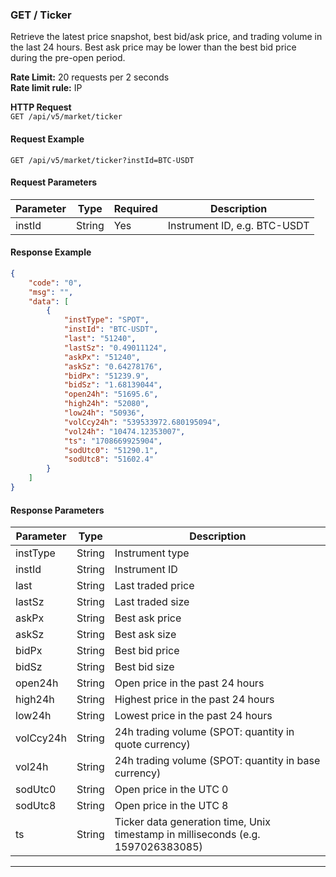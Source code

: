 ### GET / Ticker

Retrieve the latest price snapshot, best bid/ask price, and trading volume in the last 24 hours. Best ask price may be lower than the best bid price during the pre-open period.

**Rate Limit:** 20 requests per 2 seconds  
**Rate limit rule:** IP

**HTTP Request**  
`GET /api/v5/market/ticker`

#### Request Example

```
GET /api/v5/market/ticker?instId=BTC-USDT
```

#### Request Parameters

| Parameter | Type   | Required | Description        |
| --------- | ------ | -------- | ------------------ |
| instId    | String | Yes      | Instrument ID, e.g. BTC-USDT |

#### Response Example

```json
{
    "code": "0",
    "msg": "",
    "data": [
        {
            "instType": "SPOT",
            "instId": "BTC-USDT",
            "last": "51240",
            "lastSz": "0.49011124",
            "askPx": "51240",
            "askSz": "0.64278176",
            "bidPx": "51239.9",
            "bidSz": "1.68139044",
            "open24h": "51695.6",
            "high24h": "52080",
            "low24h": "50936",
            "volCcy24h": "539533972.680195094",
            "vol24h": "10474.12353007",
            "ts": "1708669925904",
            "sodUtc0": "51290.1",
            "sodUtc8": "51602.4"
        }
    ]
}
```

#### Response Parameters

| Parameter   | Type   | Description                                                                                      |
|-------------|--------|------------------------------------------------------------------------------------------------|
| instType    | String | Instrument type                                                                                |
| instId      | String | Instrument ID                                                                                  |
| last        | String | Last traded price                                                                             |
| lastSz      | String | Last traded size                                                                              |
| askPx       | String | Best ask price                                                                               |
| askSz       | String | Best ask size                                                                                |
| bidPx       | String | Best bid price                                                                               |
| bidSz       | String | Best bid size                                                                                |
| open24h     | String | Open price in the past 24 hours                                                             |
| high24h     | String | Highest price in the past 24 hours                                                          |
| low24h      | String | Lowest price in the past 24 hours                                                           |
| volCcy24h   | String | 24h trading volume (SPOT: quantity in quote currency)                                        |
| vol24h      | String | 24h trading volume (SPOT: quantity in base currency)                                         |
| sodUtc0     | String | Open price in the UTC 0                                                                      |
| sodUtc8     | String | Open price in the UTC 8                                                                      |
| ts          | String | Ticker data generation time, Unix timestamp in milliseconds (e.g. 1597026383085)               |

***
